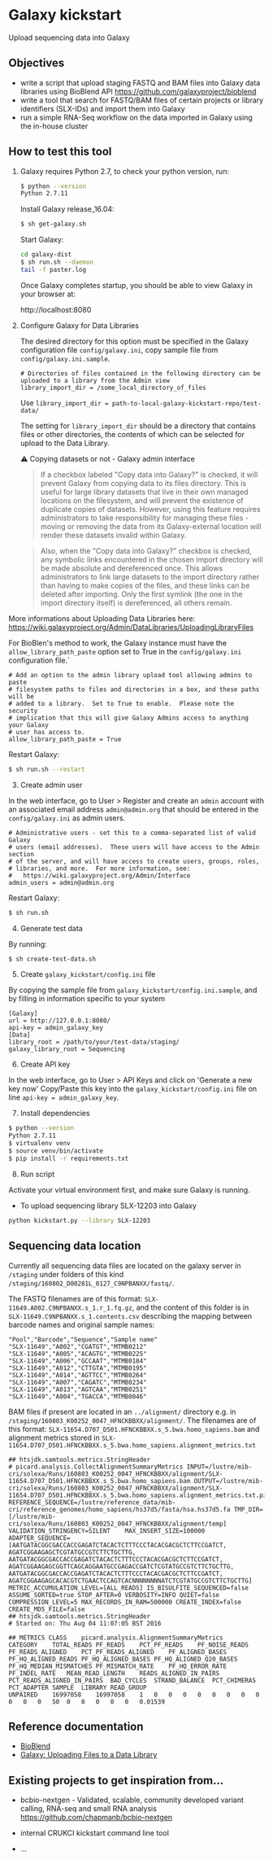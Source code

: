 # Galaxy kickstart
Upload sequencing data into Galaxy

## Objectives

- write a script that upload staging FASTQ and BAM files into Galaxy data libraries using BioBlend API https://github.com/galaxyproject/bioblend
- write a tool that search for FASTQ/BAM files of certain projects or library identifiers (SLX-IDs) and import them into Galaxy
- run a simple RNA-Seq workflow on the data imported in Galaxy using the in-house cluster

## How to test this tool

1. Galaxy requires Python 2.7, to check your python version, run:

    ```Bash
    $ python --version
    Python 2.7.11
    ```
    Install Galaxy release_16.04:

    ```Bash
    $ sh get-galaxy.sh
    ```

    Start Galaxy:

    ```Bash
    cd galaxy-dist
    $ sh run.sh --daemon
    tail -f paster.log
    ```

    Once Galaxy completes startup, you should be able to view Galaxy in your browser at:

    http://localhost:8080

2. Configure Galaxy for Data Libraries

    The desired directory for this option must be specified in the Galaxy configuration file `config/galaxy.ini`, copy sample file from `config/galaxy.ini.sample`.

    ```
    # Directories of files contained in the following directory can be uploaded to a library from the Admin view
    library_import_dir = /some_local_directory_of_files
    ```

    Use `library_import_dir = path-to-local-galaxy-kickstart-repo/test-data/`

    The setting for `library_import_dir` should be a directory that contains files or other directories, the contents of which can be selected for upload to the Data Library.

    :warning: Copying datasets or not - Galaxy admin interface
    > If a checkbox labeled "Copy data into Galaxy?" is checked, it will prevent Galaxy from copying data to its files directory. This is useful for large library datasets that live in their own managed locations on the filesystem, and will prevent the existence of duplicate copies of datasets. However, using this feature requires administrators to take responsibility for managing these files - moving or removing the data from its Galaxy-external location will render these datasets invalid within Galaxy.

    > Also, when the "Copy data into Galaxy?" checkbox is checked, any symbolic links encountered in the chosen import directory will be made absolute and dereferenced once. This allows administrators to link large datasets to the import directory rather than having to make copies of the files, and these links can be deleted after importing. Only the first symlink (the one in the import directory itself) is dereferenced, all others remain.

  More informations about Uploading Data Libraries here: https://wiki.galaxyproject.org/Admin/DataLibraries/UploadingLibraryFiles

  For BioBlen's method to work, the Galaxy instance must have the `allow_library_path_paste` option set to True in the `config/galaxy.ini` configuration file.`

  ```
  # Add an option to the admin library upload tool allowing admins to paste
  # filesystem paths to files and directories in a box, and these paths will be
  # added to a library.  Set to True to enable.  Please note the security
  # implication that this will give Galaxy Admins access to anything your Galaxy
  # user has access to.
  allow_library_path_paste = True

  ```

  Restart Galaxy:
  ```Bash
  $ sh run.sh --restart
  ```

3. Create admin user

  In the web interface, go to User > Register and create an `admin` account with an associated email address `admin@admin.org` that should be entered in the `config/galaxy.ini` as admin users.

  ```
  # Administrative users - set this to a comma-separated list of valid Galaxy
  # users (email addresses).  These users will have access to the Admin section
  # of the server, and will have access to create users, groups, roles,
  # libraries, and more.  For more information, see:
  #   https://wiki.galaxyproject.org/Admin/Interface
  admin_users = admin@admin.org
  ```

  Restart Galaxy:
  ```Bash
  $ sh run.sh
  ```

4. Generate test data

  By running:
  ```Bash
  $ sh create-test-data.sh
  ```

5. Create `galaxy_kickstart/config.ini` file

  By copying the sample file from `galaxy_kickstart/config.ini.sample`, and by filling in information specific to your system
  ```
  [Galaxy]
  url = http://127.0.0.1:8080/
  api-key = admin_galaxy_key
  [Data]
  library_root = /path/to/your/test-data/staging/
  galaxy_library_root = Sequencing
  ```

6. Create API key

  In the web interface, go to User > API Keys and click on 'Generate a new key now'
  Copy/Paste this key into the `galaxy_kickstart/config.ini` file on line `api-key = admin_galaxy_key`.

7. Install dependencies

  ```Bash
  $ python --version
  Python 2.7.11
  $ virtualenv venv
  $ source venv/bin/activate
  $ pip install -r requirements.txt
  ```

8. Run script

  Activate your virtual environment first, and make sure Galaxy is running.

  - To upload sequencing library SLX-12203 into Galaxy
  ```Bash
  python kickstart.py --library SLX-12203
  ```

## Sequencing data location
Currently all sequencing data files are located on the galaxy server in `/staging` under folders of this kind `/staging/160802_D00281L_0127_C9NPBANXX/fastq/`.

The FASTQ filenames are of this format:
`SLX-11649.A002.C9NPBANXX.s_1.r_1.fq.gz`, and the content of this folder is in `SLX-11649.C9NPBANXX.s_1.contents.csv` describing the mapping between barcode names and original sample names:

```
"Pool","Barcode","Sequence","Sample name"
"SLX-11649","A002","CGATGT","MTMB0212"
"SLX-11649","A005","ACAGTG","MTMB0225"
"SLX-11649","A006","GCCAAT","MTMB0184"
"SLX-11649","A012","CTTGTA","MTMB0195"
"SLX-11649","A014","AGTTCC","MTMB0264"
"SLX-11649","A007","CAGATC","MTMB0234"
"SLX-11649","A013","AGTCAA","MTMB0251"
"SLX-11649","A004","TGACCA","MTMB0046"
```

BAM files if present are located in an `../alignment/` directory e.g. in `/staging/160803_K00252_0047_HFNCKBBXX/alignment/`. The filenames are of this format:
`SLX-11654.D707_D501.HFNCKBBXX.s_5.bwa.homo_sapiens.bam` and alignment metrics stored in
`SLX-11654.D707_D501.HFNCKBBXX.s_5.bwa.homo_sapiens.alignment_metrics.txt`

```
## htsjdk.samtools.metrics.StringHeader
# picard.analysis.CollectAlignmentSummaryMetrics INPUT=/lustre/mib-cri/solexa/Runs/160803_K00252_0047_HFNCKBBXX/alignment/SLX-11654.D707_D501.HFNCKBBXX.s_5.bwa.homo_sapiens.bam OUTPUT=/lustre/mib-cri/solexa/Runs/160803_K00252_0047_HFNCKBBXX/alignment/SLX-11654.D707_D501.HFNCKBBXX.s_5.bwa.homo_sapiens.alignment_metrics.txt.pipetemp REFERENCE_SEQUENCE=/lustre/reference_data/mib-cri/reference_genomes/homo_sapiens/hs37d5/fasta/hsa.hs37d5.fa TMP_DIR=[/lustre/mib-cri/solexa/Runs/160803_K00252_0047_HFNCKBBXX/alignment/temp] VALIDATION_STRINGENCY=SILENT    MAX_INSERT_SIZE=100000 ADAPTER_SEQUENCE=[AATGATACGGCGACCACCGAGATCTACACTCTTTCCCTACACGACGCTCTTCCGATCT, AGATCGGAAGAGCTCGTATGCCGTCTTCTGCTTG, AATGATACGGCGACCACCGAGATCTACACTCTTTCCCTACACGACGCTCTTCCGATCT, AGATCGGAAGAGCGGTTCAGCAGGAATGCCGAGACCGATCTCGTATGCCGTCTTCTGCTTG, AATGATACGGCGACCACCGAGATCTACACTCTTTCCCTACACGACGCTCTTCCGATCT, AGATCGGAAGAGCACACGTCTGAACTCCAGTCACNNNNNNNNATCTCGTATGCCGTCTTCTGCTTG] METRIC_ACCUMULATION_LEVEL=[ALL_READS] IS_BISULFITE_SEQUENCED=false ASSUME_SORTED=true STOP_AFTER=0 VERBOSITY=INFO QUIET=false COMPRESSION_LEVEL=5 MAX_RECORDS_IN_RAM=500000 CREATE_INDEX=false CREATE_MD5_FILE=false
## htsjdk.samtools.metrics.StringHeader
# Started on: Thu Aug 04 11:07:05 BST 2016

## METRICS CLASS	picard.analysis.AlignmentSummaryMetrics
CATEGORY	TOTAL_READS	PF_READS	PCT_PF_READS	PF_NOISE_READS	PF_READS_ALIGNED	PCT_PF_READS_ALIGNED	PF_ALIGNED_BASES	PF_HQ_ALIGNED_READS	PF_HQ_ALIGNED_BASES	PF_HQ_ALIGNED_Q20_BASES	PF_HQ_MEDIAN_MISMATCHES	PF_MISMATCH_RATE	PF_HQ_ERROR_RATE	PF_INDEL_RATE	MEAN_READ_LENGTH	READS_ALIGNED_IN_PAIRS	PCT_READS_ALIGNED_IN_PAIRS	BAD_CYCLES	STRAND_BALANCE	PCT_CHIMERAS	PCT_ADAPTER	SAMPLE	LIBRARY	READ_GROUP
UNPAIRED	16997058	16997058	1	0	0	0	0	0	0	0	0	0	0	0	50	0	0	0	0	0	0.01539			
```

## Reference documentation

- [BioBlend](http://bioblend.readthedocs.io/)
- [Galaxy: Uploading Files to a Data Library](https://wiki.galaxyproject.org/Admin/DataLibraries/UploadingLibraryFiles#Upload_directory_of_files#Upload_files_from_filesystem_paths#Upload_files)

## Existing projects to get inspiration from...

- bcbio-nextgen - Validated, scalable, community developed variant calling, RNA-seq and small RNA analysis https://github.com/chapmanb/bcbio-nextgen

- internal CRUKCI kickstart command line tool

- ...
